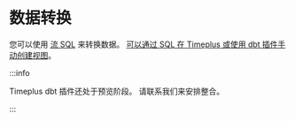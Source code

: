 # 数据转换

您可以使用 [流 SQL](https://www.timeplus.com/post/top-10-streaming-sql-patterns) 来转换数据。 [可以通过 SQL 在 Timeplus 或使用 dbt 插件手动创建视图](/view)。

:::info

Timeplus dbt 插件还处于预览阶段。 请联系我们来安排整合。

:::

